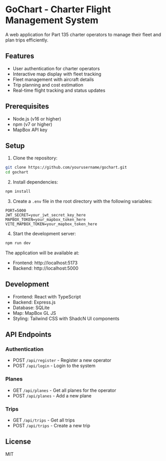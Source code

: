 # GoChart - Charter Flight Management System

A web application for Part 135 charter operators to manage their fleet and plan trips efficiently.

## Features

- User authentication for charter operators
- Interactive map display with fleet tracking
- Fleet management with aircraft details
- Trip planning and cost estimation
- Real-time flight tracking and status updates

## Prerequisites

- Node.js (v16 or higher)
- npm (v7 or higher)
- MapBox API key

## Setup

1. Clone the repository:
```bash
git clone https://github.com/yourusername/gochart.git
cd gochart
```

2. Install dependencies:
```bash
npm install
```

3. Create a `.env` file in the root directory with the following variables:
```
PORT=5000
JWT_SECRET=your_jwt_secret_key_here
MAPBOX_TOKEN=your_mapbox_token_here
VITE_MAPBOX_TOKEN=your_mapbox_token_here
```

4. Start the development server:
```bash
npm run dev
```

The application will be available at:
- Frontend: http://localhost:5173
- Backend: http://localhost:5000

## Development

- Frontend: React with TypeScript
- Backend: Express.js
- Database: SQLite
- Map: MapBox GL JS
- Styling: Tailwind CSS with ShadcN UI components

## API Endpoints

### Authentication
- POST `/api/register` - Register a new operator
- POST `/api/login` - Login to the system

### Planes
- GET `/api/planes` - Get all planes for the operator
- POST `/api/planes` - Add a new plane

### Trips
- GET `/api/trips` - Get all trips
- POST `/api/trips` - Create a new trip

## License

MIT 